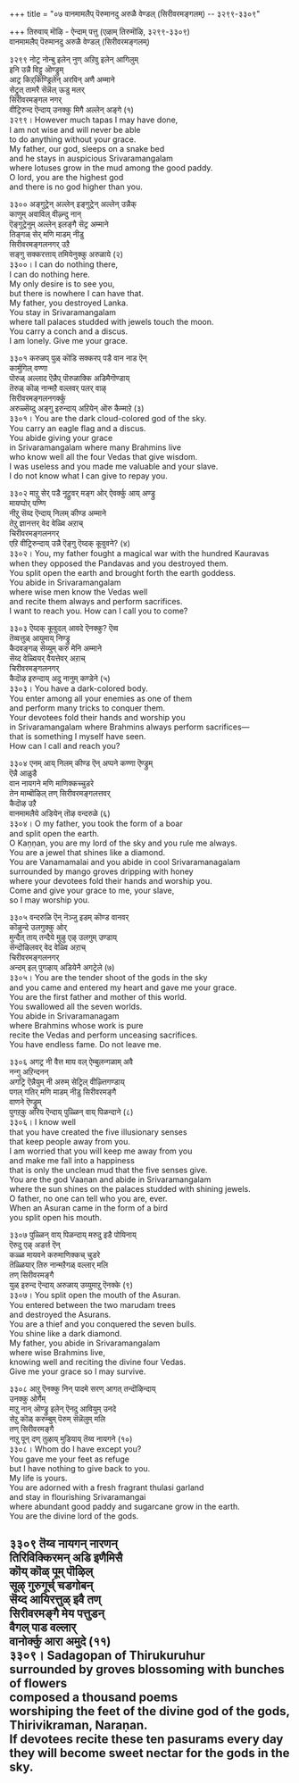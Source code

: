 +++
title = "०७ वानमामलैप् पॆरुमानदु अरुळै वेण्डल् (सिरीवरमङ्गलम्) -- ३२९९-३३०९"

+++
तिरुवाय् मॊऴि - ऐन्दाम् पत्तु (एऴाम् तिरुमॊऴि, ३२९९-३३०९)  
वानमामलैप् पॆरुमानदु अरुळै वेण्डल् (सिरीवरमङ्गलम्)  

३२९९ नोट्र नोन्बु इलेन् नुण् अऱिवु इलेन् आगिलुम्  
       इनि उन्नै विट्टु ऒण्ड्रुम्  
आट्र किऱ्‌किण्ड्रिलेन् अरविन् अणै अम्माने  
सेट्रुत् तामरै सॆन्नॆल् ऊडु मलर्  
       सिरीवरमङ्गल नगर्  
वीट्रिरुन्द ऎन्दाय् उनक्कु मिगै अल्लेन् अङ्गे (१)  
३२९९। However much tapas I may have done,  
I am not wise and will never be able  
to do anything without your grace.  
My father, our god, sleeps on a snake bed  
and he stays in auspicious Srivaramangalam  
where lotuses grow in the mud among the good paddy.  
O lord, you are the highest god  
and there is no god higher than you.  

३३०० अङ्गुट्रेन् अल्लेन् इङ्गुट्रेन् अल्लेन् उन्नैक्  
       काणुम् अवाविल् वीऴ्न्दु नान्  
ऎङ्गुट्रेनुम् अल्लेन् इलङ्गै सॆट्र अम्माने  
तिङ्गळ् सेर् मणि माडम् नीडु  
       सिरीवरमङ्गलनगर् उऱै  
सङ्गु सक्करत्ताय् तमियेनुक्कु अरुळाये (२)  
३३००। I can do nothing there,  
I can do nothing here.  
My only desire is to see you,  
but there is nowhere I can have that.  
My father, you destroyed Lanka.  
You stay in Srivaramangalam  
where tall palaces studded with jewels touch the moon.  
You carry a conch and a discus.  
I am lonely. Give me your grace.  

३३०१ करुळप् पुळ् कॊडि सक्करप् पडै वान नाड ऎन्  
       कार्मुगिल् वण्णा  
पॊरुळ् अल्लाद ऎन्नैप् पॊरुळाक्कि अडिमैगॊण्डाय्  
तॆरुळ् कॊळ् नान्मऱै वल्लवर् पलर् वाऴ्  
       सिरीवरमङ्गलनगर्क्कु  
अरुळ्सॆय्दु अङ्गु इरुन्दाय् अऱियेन् ऒरु कैम्माऱे (३)  
३३०१। You are the dark cloud-colored god of the sky.  
You carry an eagle flag and a discus.  
You abide giving your grace  
in Srivaramangalam where many Brahmins live  
who know well all the four Vedas that give wisdom.  
I was useless and you made me valuable and your slave.  
I do not know what I can give to repay you.  

३३०२ माऱु सेर् पडै नूट्रुवर् मङ्ग ओर् ऐवर्क्कु आय् अण्ड्रु  
       मायप्पोर् पण्णि  
नीऱु सॆय्द ऎन्दाय् निलम् कीण्ड अम्माने  
तेऱु ज्ञानत्तर् वेद वेळ्वि अऱाच्  
       चिरीवरमङ्गलनगर्  
एऱि वीट्रिरुन्दाय् उन्नै ऎङ्गु ऎय्दक् कूवुवने? (४)  
३३०२। You, my father fought a magical war with the hundred Kauravas  
when they opposed the Pandavas and you destroyed them.  
You split open the earth and brought forth the earth goddess.  
You abide in Srivaramangalam  
where wise men know the Vedas well  
and recite them always and perform sacrifices.  
I want to reach you. How can I call you to come?  

३३०३ ऎय्दक् कूवुदल् आवदे ऎनक्कु? ऎव्व  
       तॆव्वत्तुळ् आयुमाय् निण्ड्रु  
कैदवङ्गळ् सॆय्युम् करु मेनि अम्माने  
सॆय्द वेळ्वियर् वैयत्तेवर् अऱाच्  
       चिरीवरमङ्गलनगर्  
कैदॊऴ इरुन्दाय् अदु नानुम् कण्डेने (५)  
३३०३। You have a dark-colored body.  
You enter among all your enemies as one of them  
and perform many tricks to conquer them.  
Your devotees fold their hands and worship you  
in Srivaramangalam where Brahmins always perform sacrifices—  
that is something I myself have seen.  
How can I call and reach you?  

३३०४ एनम् आय् निलम् कीण्ड ऎन् अप्पने कण्णा ऎण्ड्रुम्  
       ऎन्नै आळुडै  
वान नायगने मणि माणिक्कच्चुडरे  
तेन माम्बॊऴिल् तण् सिरीवरमङ्गलत्तवर्  
       कैदॊऴ उऱै  
वानमामलैये अडियेन् तॊऴ वन्दरुळे (६)  
३३०४। O my father, you took the form of a boar  
and split open the earth.  
O Kaṇṇan, you are my lord of the sky and you rule me always.  
You are a jewel that shines like a diamond.  
You are Vanamamalai and you abide in cool Srivaramanagalam  
surrounded by mango groves dripping with honey  
where your devotees fold their hands and worship you.  
Come and give your grace to me, your slave,  
so I may worship you.  

३३०५ वन्दरुळि ऎन् नॆञ्जु इडम् कॊण्ड वानवर्  
       कॊऴुन्दे उलगुक्कु ओर्  
मुन्दैत् ताय् तन्दैये मुऴु एऴ् उलगुम् उण्डाय्  
सॆन्दॊऴिलवर् वेद वेळ्वि अऱाच्  
       चिरीवरमङ्गलनगर्  
अन्दम् इल् पुगऴाय् अडियेनै अगट्रेले (७)  
३३०५। You are the tender shoot of the gods in the sky  
and you came and entered my heart and gave me your grace.  
You are the first father and mother of this world.  
You swallowed all the seven worlds.  
You abide in Srivaramanagam  
where Brahmins whose work is pure  
recite the Vedas and perform unceasing sacrifices.  
You have endless fame. Do not leave me.  

३३०६ अगट्र नी वैत्त माय वल् ऐम्बुलन्गळाम् अवै  
       नन्गु अऱिन्दनन्  
अगट्रि ऎन्नैयुम् नी अरुम् सेट्रिल् वीऴ्त्तिगण्डाय्  
पगल् गतिर् मणि माडम् नीडु सिरीवरमङ्गै  
       वाणने ऎण्ड्रुम्  
पुगऱ्‌कु अरिय ऎन्दाय् पुळ्ळिन् वाय् पिळन्दाने (८)  
३३०६। I know well  
that you have created the five illusionary senses  
that keep people away from you.  
I am worried that you will keep me away from you  
and make me fall into a happiness  
that is only the unclean mud that the five senses give.  
You are the god Vaaṇan and abide in Srivaramangalam  
where the sun shines on the palaces studded with shining jewels.  
O father, no one can tell who you are, ever.  
When an Asuran came in the form of a bird  
you split open his mouth.  

३३०७ पुळ्ळिन् वाय् पिळन्दाय् मरुदु इडै पोयिनाय्  
       ऎरुदु एऴ् अडर्त्त ऎन्  
कळ्ळ मायवने करुमाणिक्कच् चुडरे  
तॆळ्ळियार् तिरु नान्मऱैगळ् वल्लार् मलि  
       तण् सिरीवरमङ्गै  
युळ् इरुन्द ऎन्दाय् अरुळाय् उय्युमाऱु ऎनक्के (९)  
३३०७। You split open the mouth of the Asuran.  
You entered between the two marudam trees  
and destroyed the Asurans.  
You are a thief and you conquered the seven bulls.  
You shine like a dark diamond.  
My father, you abide in Srivaramangalam  
where wise Brahmins live,  
knowing well and reciting the divine four Vedas.  
Give me your grace so I may survive.  

३३०८ आऱु ऎनक्कु निन् पादमे सरण् आगत् तन्दॊऴिन्दाय्  
       उनक्कु ओर्गैम्  
माऱु नान् ऒण्ड्रु इलेन् ऎनदु आवियुम् उनदे  
सेऱु कॊळ् करुम्बुम् पॆरुम् सॆन्नॆलुम् मलि  
       तण् सिरीवरमङ्गै  
नाऱु पून् दण् तुऴाय् मुडियाय् तॆय्व नायगने (१०)  
३३०८। Whom do I have except you?  
You gave me your feet as refuge  
but I have nothing to give back to you.  
My life is yours.  
You are adorned with a fresh fragrant thulasi garland  
and stay in flourishing Srivaramangai  
where abundant good paddy and sugarcane grow in the earth.  
You are the divine lord of the gods.  

३३०९ तॆय्व नायगन् नारणन्  
       तिरिविक्किरमन् अडि इणैमिसै  
कॊय् कॊळ् पूम् पॊऴिल्  
       सूऴ् गुरुगूर्च् चडगोबन्  
सॆय्द आयिरत्तुळ् इवै तण्  
       सिरीवरमङ्गै मेय पत्तुडन्  
वैगल् पाड वल्लार्  
       वानोर्क्कु आरा अमुदे (११)  
३३०९। Sadagopan of Thirukuruhur  
surrounded by groves blossoming with bunches of flowers  
composed a thousand poems  
worshiping the feet of the divine god of the gods,  
Thirivikraman, Naraṇan.  
If devotees recite these ten pasurams every day  
they will become sweet nectar for the gods in the sky.  
-----------  


